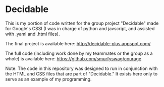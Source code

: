 # Decidable
This is my portion of code written for the group project "Decidable" made for Google's CSSI (I was in charge of python and javscript, and assisted with .yaml and .html files).

The final project is available here: http://decidable-plus.appspot.com/

The full code (including work done by my teammates or the group as a whole) is available here: https://github.com/smurfyswag/courage

Note: The code in this repository was designed to run in conjunction with the HTML and CSS files that are part of "Decidable." It exists here only to serve as an example of my programming.
